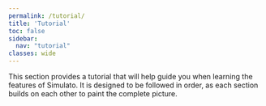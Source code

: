 ```yaml
---
permalink: /tutorial/
title: 'Tutorial'
toc: false
sidebar:
  nav: "tutorial"
classes: wide
---
```


This section provides a tutorial that will help guide you when learning the features of Simulato. It is designed to be followed in order, as each section builds on each other to paint the complete picture.